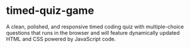 # timed-quiz-game
A clean, polished, and responsive timed coding quiz with multiple-choice questions that runs in the browser and will feature dynamically updated HTML and CSS powered by JavaScript code.
